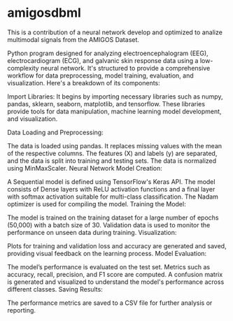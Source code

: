 # amigosdbml
This is a contribution of a neural network develop and optimized to analize multimodal signals from the AMIGOS Dataset. 

Python program designed for analyzing electroencephalogram (EEG), electrocardiogram (ECG), and galvanic skin response data using a low-complexity neural network. It's structured to provide a comprehensive workflow for data preprocessing, model training, evaluation, and visualization. Here's a breakdown of its components:

Import Libraries: It begins by importing necessary libraries such as numpy, pandas, sklearn, seaborn, matplotlib, and tensorflow. These libraries provide tools for data manipulation, machine learning model development, and visualization.

Data Loading and Preprocessing:

The data is loaded using pandas.
It replaces missing values with the mean of the respective columns.
The features (X) and labels (y) are separated, and the data is split into training and testing sets.
The data is normalized using MinMaxScaler.
Neural Network Model Creation:

A Sequential model is defined using TensorFlow's Keras API.
The model consists of Dense layers with ReLU activation functions and a final layer with softmax activation suitable for multi-class classification.
The Nadam optimizer is used for compiling the model.
Training the Model:

The model is trained on the training dataset for a large number of epochs (50,000) with a batch size of 30.
Validation data is used to monitor the performance on unseen data during training.
Visualization:

Plots for training and validation loss and accuracy are generated and saved, providing visual feedback on the learning process.
Model Evaluation:

The model’s performance is evaluated on the test set.
Metrics such as accuracy, recall, precision, and F1 score are computed.
A confusion matrix is generated and visualized to understand the model's performance across different classes.
Saving Results:

The performance metrics are saved to a CSV file for further analysis or reporting.
